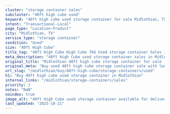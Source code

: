 ```yaml
---
cluster: "storage container sales"
subcluster: "40ft high cube used"
keyword: "40ft high cube used storage container for sale Midlothian, TX"
intent: "Transactional-Local"
page_type: "Location-Product"
city: "Midlothian, TX"
service_type: "storage container"
condition: "Used"
size: "40ft High Cube"
title_tag: "40ft High Cube High Cube 7k6 Used storage container Sales in Midlothian | LC Container"
meta_description: "40ft High Cube used storage container sales in Midlothian. High cube containers with extra height. Fast delivery, competitive pricing. Serving storage containers area. Quote ID: 606. Call (214) 524-4168 for your free quote today."
original_title: "Midlothian 40ft high cube storage container for sale | LC"
original_meta: "Buy used 40ft high cube storage container sale with local delivery in Midlothian, TX. LC Container — local Since 2003. Request a fast quote today."
url_slug: "/midlothian/buy/40ft-high-cube/storage-containers/used"
h1: "Buy 40ft high cube used storage container in Midlothian"
internal_links: "/midlothian/storage-containers/sales"
priority: 3
notes: "NaN"
noindex: true
image_alt: "40ft High Cube used storage container available for delivery in Midlothian"
last_updated: "2025-10-21"
---
```


<!-- TODO: Add unique city/inventory copy, images, and internal links here. -->

